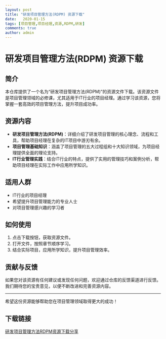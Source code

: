```yaml
---
layout: post
title: "研发项目管理方法(RDPM) 资源下载"
date:   2020-01-15
tags: [项目管理,项目经理,资源,RDPM,研发]
comments: true
author: admin
---
```

# 研发项目管理方法(RDPM) 资源下载

## 简介
本仓库提供了一个名为“研发项目管理方法(RDPM)”的资源文件下载。该资源文件是项目管理领域的必修课，尤其适用于IT行业的项目经理。通过学习该资源，您将掌握一套高效的项目管理方法，提升项目成功率。

## 资源内容
- **研发项目管理方法(RDPM)**：详细介绍了研发项目管理的核心理念、流程和工具，帮助项目经理在复杂的IT项目中游刃有余。
- **项目管理基础知识**：涵盖了项目管理的五大过程组和十大知识领域，为项目经理提供全面的理论支持。
- **IT行业管理实践**：结合IT行业的特点，提供了实用的管理技巧和案例分析，帮助项目经理在实际工作中应用所学知识。

## 适用人群
- IT行业的项目经理
- 希望提升项目管理能力的专业人士
- 对项目管理感兴趣的学习者

## 如何使用
1. 点击下载按钮，获取资源文件。
2. 打开文件，按照章节顺序学习。
3. 结合实际项目，应用所学知识，提升项目管理效率。

## 贡献与反馈
如果您对该资源有任何建议或发现任何问题，欢迎通过仓库的反馈渠道进行反馈。我们期待您的宝贵意见，以便不断改进和完善资源内容。

---

希望这份资源能够帮助您在项目管理领域取得更大的成功！

## 下载链接

[研发项目管理方法RDPM资源下载分享](https://pan.quark.cn/s/35da46239b2f)